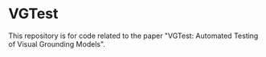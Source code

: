 # VGTest
This repository is for code related to the paper "VGTest: Automated Testing of Visual Grounding Models".
